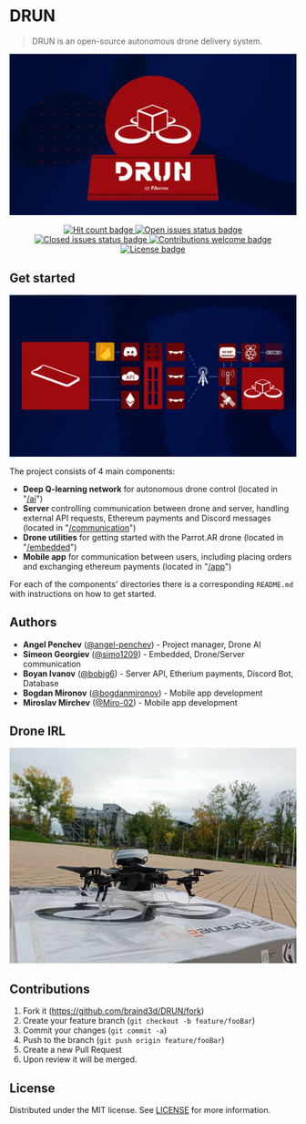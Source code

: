 # DRUN
> DRUN is an open-source autonomous drone delivery system. 

<p align="center">
<img src="docs/promotional/Project Banner.png" alt="Project Banner">
</p>

<p align="center">
<a href="https://github.com/braind3d/DRUN">
<img src="http://hits.dwyl.com/braind3d/DRUN.svg" alt="Hit count badge">
</a>

<a href="https://github.com/braind3d/DRUN/issues?q=is%3Aissue+is%3Aopen">
<img src="https://img.shields.io/github/issues-raw/braind3d/DRUN?style=flat-square" alt="Open issues status badge">
</a>

<a href="https://github.com/braind3d/DRUN/issues?q=is%3Aissue+is%3Aclosed">
<img src="https://img.shields.io/github/issues-closed-raw/braind3d/DRUN?style=flat-square" alt="Closed issues status badge">
</a>

<a href="https://github.com/braind3d/DRUN/fork">
<img src="https://img.shields.io/badge/contributions-welcome-brightgreen.svg?style=flat-square" alt="Contributions welcome badge">
</a>

<a href="LICENSE">
<img src="https://img.shields.io/github/license/braind3d/DRUN?style=flat-square" alt="License badge">
</a>
</p>


## Get started
<p align="center">
<img src="docs/promotional/Project Structure.png" alt="Project Structure">
</p>


The project consists of 4 main components:
- **Deep Q-learning network** for autonomous drone control (located in "[/ai](/ai)")
- **Server** controlling communication between drone and server, handling external API requests, Ethereum payments and Discord messages (located in "[/communication](/communication)")
- **Drone utilities** for getting started with the Parrot.AR drone (located in "[/embedded](/embedded)")
- **Mobile app** for communication between users, including placing orders and exchanging ethereum payments (located in "[/app](/app)")

For each of the components' directories there is a corresponding `README.md` with instructions on how to get started.

## Authors
- **Angel Penchev** ([@angel-penchev](https://github.com/angel-penchev)) - Project manager, Drone AI
- **Simeon Georgiev** ([@simo1209](https://github.com/simo1209)) - Embedded, Drone/Server communication
- **Boyan Ivanov** ([@bobig6](https://github.com/bobig6)) - Server API, Etherium payments, Discord Bot, Database
- **Bogdan Mironov** ([@bogdanmironov](https://github.com/bogdanmironov)) - Mobile app development
- **Miroslav Mirchev** ([@Miro-02](https://github.com/Miro-02)) - Mobile app development

## Drone IRL
<p align="center">
<img src="docs/promotional/Drone IRL.jpg" alt="Drone IRL">
</p>

## Contributions
1. Fork it (<https://github.com/braind3d/DRUN/fork>)
2. Create your feature branch (`git checkout -b feature/fooBar`)
3. Commit your changes (`git commit -a`)
4. Push to the branch (`git push origin feature/fooBar`)
5. Create a new Pull Request
6. Upon review it will be merged.

## License
Distributed under the MIT license. See [LICENSE](LICENSE) for more information.

